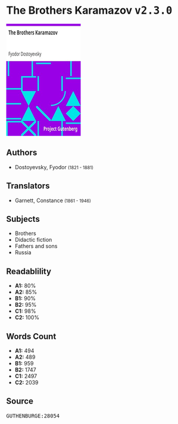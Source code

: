 # The Brothers Karamazov <kbd>v2.3.0</kbd>

![](./cover.medium.jpg "")

## Authors


 - Dostoyevsky, Fyodor <small>(1821 - 1881)</small>

## Translators


 - Garnett, Constance <small>(1861 - 1946)</small>

## Subjects


 - Brothers
 - Didactic fiction
 - Fathers and sons
 - Russia

## Readablility


 - **A1:** 80%
 - **A2:** 85%
 - **B1:** 90%
 - **B2:** 95%
 - **C1:** 98%
 - **C2:** 100%

## Words Count


 - **A1:** 494
 - **A2:** 489
 - **B1:** 959
 - **B2:** 1747
 - **C1:** 2497
 - **C2:** 2039

## Source


<kbd>GUTHENBURGE:28054</kbd>
